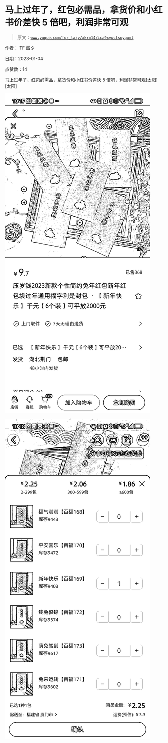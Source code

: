 # 马上过年了，红包必需品，拿货价和小红书价差快 5 倍吧，利润非常可观

> 原文：[`www.yuque.com/for_lazy/xkrm14/ica9xywctsoyguml`](https://www.yuque.com/for_lazy/xkrm14/ica9xywctsoyguml)



作者： TF 四夕 

日期：2023-01-04 

点赞数：14 

马上过年了，红包必需品，拿货价和小红书价差快 5 倍吧，利润非常可观[太阳][太阳] 

![](img/badd503085539aea1df47b8a715ecb38.png)  

![](img/40fd87af646cda46e844d801a7382e9b.png) 

